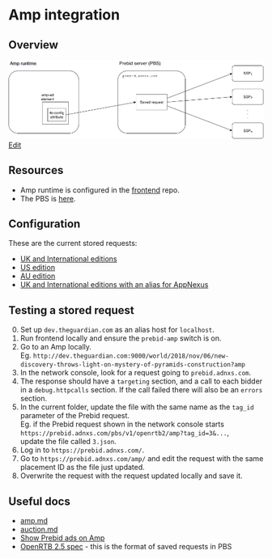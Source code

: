 # Amp integration

## Overview

![Diagram](Amp.png)  
<a href="https://www.draw.io/#Uhttps%3A%2F%2Fgithub.com%2Fguardian%2Fprebid-server%2Famp%2FAmp.png" target="_blank">Edit</a>

## Resources
* Amp runtime is configured in the [frontend](https://github.com/guardian/frontend) repo.
* The PBS is [here](https://prebid.adnxs.com/).

## Configuration
These are the current stored requests:
* [UK and International editions](14351413.json)
* [US edition](14401433.json)
* [AU edition](14400184.json)
* [UK and International editions with an alias for AppNexus](4.json)

## Testing a stored request
0. Set up `dev.theguardian.com` as an alias host for `localhost`.
0. Run frontend locally and ensure the `prebid-amp` switch is on.
0. Go to an Amp locally.  
   Eg. `http://dev.theguardian.com:9000/world/2018/nov/06/new-discovery-throws-light-on-mystery-of-pyramids-construction?amp`
0. In the network console, look for a request going to `prebid.adnxs.com`.
0. The response should have a `targeting` section, and a call to each bidder in a `debug.httpcalls` section.  If the call failed there will also be an `errors` section.
0. In the current folder, update the file with the same name as the `tag_id` parameter of the Prebid request.  
   Eg. if the Prebid request shown in the network console starts `https://prebid.adnxs.com/pbs/v1/openrtb2/amp?tag_id=3&...`,  
   update the file called `3.json`.
0. Log in to `https://prebid.adnxs.com/`.
0. Go to `https://prebid.adnxs.com/amp/` and edit the request with the same placement ID as the file just updated.
0. Overwrite the request with the request updated locally and save it.

## Useful docs
* [amp.md](../docs/endpoints/openrtb2/amp.md)
* [auction.md](../docs/endpoints/openrtb2/auction.md)
* [Show Prebid ads on Amp](http://prebid.org/dev-docs/show-prebid-ads-on-amp-pages.html)
* [OpenRTB 2.5 spec](https://www.iab.com/wp-content/uploads/2016/03/OpenRTB-API-Specification-Version-2-5-FINAL.pdf) - this is the format of saved requests in PBS
